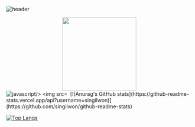![header](https://capsule-render.vercel.app/api?type=waving&color=timeAuto&fontAlign=50&fontAlignY=30&text=Singilwon&desc=developer&descAlign=70&descAlignY=55&height=200&fontSize=60&fontColor=ffffff)
<div id="header" align="center">
  <img src="https://media.giphy.com/media/QTfX9Ejfra3ZmNxh6B/giphy.gif" width="200"/>
</div>
<img src="https://img.shields.io/badge/JAVASCRIPT-F7D1E?style=flat-square&logo=JavaScript&logoColor=white" alt="javascript/>
<img src="https://img.shields.io/badge/HTML5-E34F26?style=flat-square&logo=HTML5&logoColor=white" alt="HTML5/>
<div align="center">
  <img src="https://komarev.com/ghpvc/?username=moonpower&style=flat-square&color=blue" alt=""/>
</div>
[![Anurag's GitHub stats](https://github-readme-stats.vercel.app/api?username=singilwon)](https://github.com/singilwon/github-readme-stats)

[![Top Langs](https://github-readme-stats.vercel.app/api/top-langs/?username=singilwon)](https://github.com/singilwon/github-readme-stats)
